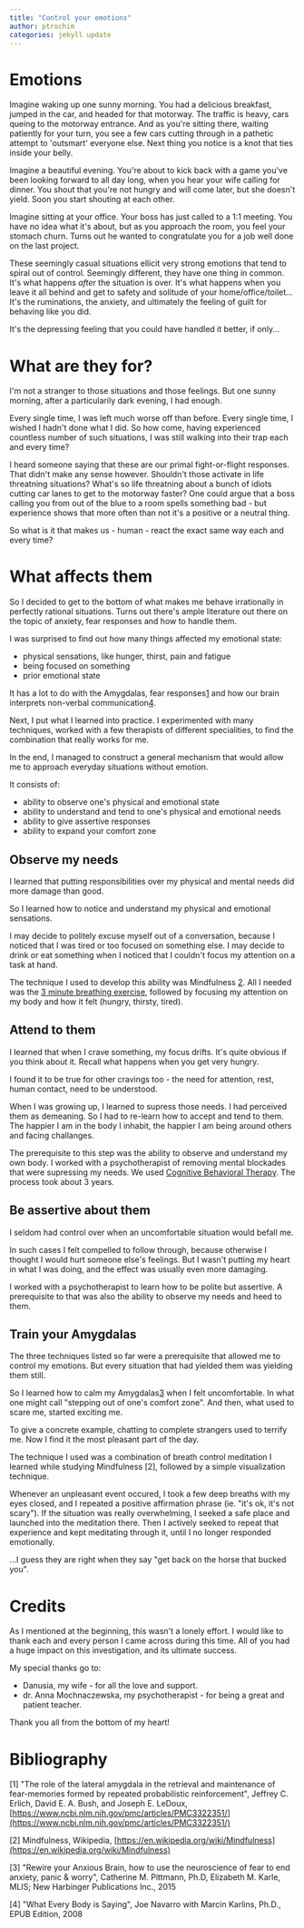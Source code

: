 ```yaml
---
title: "Control your emotions"
author: ptrochim
categories: jekyll update
---
```


# Emotions

Imagine waking up one sunny morning. You had a delicious breakfast, jumped in the car, and headed for that motorway. 
The traffic is heavy, cars queing to the motorway entrance. And as you're sitting there, waiting patiently for your turn, you see a few cars cutting through in a pathetic attempt to 'outsmart' everyone else. Next thing you notice is a knot that ties inside your belly.

Imagine a beautiful evening. You're about to kick back with a game you've been looking forward to all day long, when you hear your wife calling for dinner. You shout that you're not hungry and will come later, but she doesn't yield. Soon you start shouting at each other.

Imagine sitting at your office. Your boss has just called to a 1:1 meeting. You have no idea what it's about, but as you approach the room, you feel your stomach churn. Turns out he wanted to congratulate you for a job well done on the last project.

These seemingly casual situations ellicit very strong emotions that tend to spiral out of control. Seemingly different, they have one thing in common. It's what happens *after* the situation is over. It's what happens when you leave it all behind and get to safety and solitude of your home/office/toilet...
It's the ruminations, the anxiety, and ultimately the feeling of guilt for behaving like you did. 

It's the depressing feeling that you could have handled it better, if only...

# What are they for?

I'm not a stranger to those situations and those feelings.  But one sunny morning, after a particularily dark evening, I had enough. 

Every single time, I was left much worse off than before. 
Every single time, I wished I hadn't done what I did. 
So how come, having experienced countless number of such situations, I was still walking into their trap each and every time?

I heard someone saying that these are our primal fight-or-flight responses. That didn't make any sense however. Shouldn't those activate in life threatning situations? What's so life threatning about a bunch of idiots cutting car lanes to get to the motorway faster?
One could argue that a boss calling you from out of the blue to a room spells something bad - but experience shows that more often than not it's a positive or a neutral thing.

So what is it that makes us - human - react the exact same way each and every time?

# What affects them

So I decided to get to the bottom of what makes me behave irrationally in perfectly rational situations.
Turns out there's ample literature out there on the topic of anxiety, fear responses and how to handle them.

I was surprised to find out how many things affected my emotional state:
* physical sensations, like hunger, thirst, pain and fatigue
* being focused on something
* prior emotional state

It has a lot to do with the Amygdalas, fear responses[1](#bibliography) and how our brain interprets non-verbal communication[4](#bibliography).

Next, I put what I learned into practice. I experimented with many techniques, worked with a few therapists of different specialities, to find the combination that really works for me.

In the end, I managed to construct a general mechanism that would allow me to approach everyday situations without emotion.

It consists of:
* ability to observe one's physical and emotional state
* ability to understand and tend to one's physical and emotional needs
* ability to give assertive responses
* ability to expand your comfort zone

## Observe my needs

I learned that putting responsibilities over my physical and mental needs did more damage than good.

So I learned how to notice and understand my physical and emotional sensations.

I may decide to politely excuse myself out of a conversation, because I noticed that I was tired or too focused on something else.
I may decide to drink or eat something when I noticed that I couldn't focus my attention on a task at hand.

The technique I used to develop this ability was Mindfulness [2](#bibliography).
All I needed was the [3 minute breathing exercise](https://www.youtube.com/watch?v=rOne1P0TKL8), followed by focusing my attention on my body and how it felt (hungry, thirsty, tired).

## Attend to them

I learned that when I crave something, my focus drifts.
It's quite obvious if you think about it. Recall what happens when you get very hungry. 

I found it to be true for other cravings too - the need for attention, rest, human contact, need to be understood.

When I was growing up, I learned to supress those needs. I had perceived them as demeaning. 
So I had to re-learn how to accept and tend to them.
The happier I am in the body I inhabit, the happier I am being around others and facing challanges.

The prerequisite to this step was the ability to observe and understand my own body. I worked with a psychotherapist of removing mental blockades that were supressing my needs. 
We used [Cognitive Behavioral Therapy](https://en.wikipedia.org/wiki/Cognitive_behavioral_therapy). The process took about 3 years.

## Be assertive about them

I seldom had control over when an uncomfortable situation would befall me.

In such cases I felt compelled to follow through, because otherwise I thought I would hurt someone else's feelings. But I wasn't putting my heart in what I was doing, and the effect was usually even more damaging.

I worked with a psychotherapist to learn how to be polite but assertive.
A prerequisite to that was also the ability to observe my needs and heed to them.

## Train your Amygdalas

The three techniques listed so far were a prerequisite that allowed me to control my emotions.
But every situation that had yielded them was yielding them still.

So I learned how to calm my Amygdalas[3](#bibliography) when I felt uncomfortable. In what one might call "stepping out of one's comfort zone". And then, what used to scare me, started exciting me.

To give a concrete example, chatting to complete strangers used to terrify me. Now I find it the most pleasant part of the day.

The technique I used was a combination of breath control meditation I learned while studying Mindfulness [2], followed by a simple visualization technique.

Whenever an unpleasant event occured, I took a few deep breaths with my eyes closed, and I repeated a positive affirmation phrase (ie. "it's ok, it's not scary"). 
If the situation was really overwhelming, I seeked a safe place and launched into the meditation there. 
Then I actively seeked to repeat that experience and kept meditating through it, until I no longer responded emotionally.

...I guess they are right when they say "get back on the horse that bucked you".

# Credits

As I mentioned at the beginning, this wasn't a lonely effort. 
I would like to thank each and every person I came across during this time. All of you had a huge impact on this investigation, and its ultimate success.

My special thanks go to:
- Danusia, my wife - for all the love and support.
- dr. Anna Mochnaczewska, my psychotherapist - for being a great and patient teacher.

Thank you all from the bottom of my heart!

# Bibliography

[1] "The role of the lateral amygdala in the retrieval and maintenance of fear-memories formed by repeated probabilistic reinforcement", Jeffrey C. Erlich, David E. A. Bush, and Joseph E. LeDoux, [https://www.ncbi.nlm.nih.gov/pmc/articles/PMC3322351/](https://www.ncbi.nlm.nih.gov/pmc/articles/PMC3322351/)

[2] Mindfulness, Wikipedia, [https://en.wikipedia.org/wiki/Mindfulness](https://en.wikipedia.org/wiki/Mindfulness)

[3] "Rewire your Anxious Brain, how to use the neuroscience of fear to end anxiety, panic & worry", Catherine M. Pittmann, Ph.D, Elizabeth M. Karle, MLIS; New Harbinger Publications Inc., 2015

[4] "What Every Body is Saying", Joe Navarro with Marcin Karlins, Ph.D., EPUB Edition, 2008
